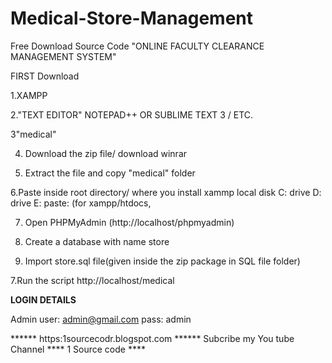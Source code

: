 # Medical-Store-Management
Free Download Source Code "ONLINE FACULTY CLEARANCE MANAGEMENT SYSTEM"

FIRST Download

1.XAMPP

2."TEXT EDITOR" NOTEPAD++ OR SUBLIME TEXT 3 / ETC.

3"medical"

4. Download the zip file/ download winrar

5. Extract the file and copy "medical" folder

6.Paste inside root directory/ where you install xammp local disk C: drive D: drive E: paste: (for xampp/htdocs, 

7. Open PHPMyAdmin (http://localhost/phpmyadmin)

8. Create a database with name store

6. Import store.sql file(given inside the zip package in SQL file folder)

7.Run the script http://localhost/medical


**LOGIN DETAILS**

Admin
user: admin@gmail.com
pass: admin

****** https:1sourcecodr.blogspot.com ******
Subcribe my You tube Channel **** 1 Source code ****
